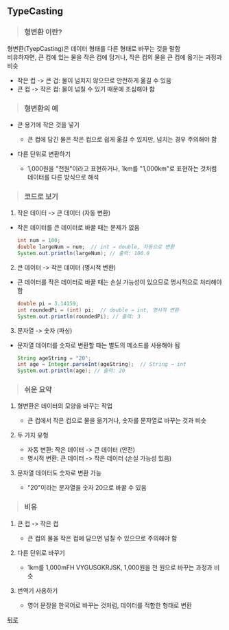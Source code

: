 ## TypeCasting
> ### 형변환 이란?
형변환(TyepCasting)은 데이터 형태를 다른 형태로 바꾸는 것을 말함</br>
비유하자면, 큰 컵에 있는 물을 작은 컵에 담거나, 작은 컵의 물을 큰 컵에 옮기는 과정과 비슷

- 작은 컵 -> 큰 겁: 물이 넘치지 않으므로 안전하게 옮길 수 있음
- 큰 컵 -> 작은 컵: 물이 넘칠 수 있기 때문에 조심해야 함

> ### 형변환의 예
- 큰 용기에 작은 것을 넣기
    - 큰 컵에 담긴 물은 작은 컵으로 쉽게 옮길 수 있지만, 넘치는 경우 주의해야 함

- 다른 단위로 변환하기
    - 1,000원을 "천원"이라고 표현하거나, 1km를 "1,000km"로 표현하는 것처럼 데이터를 다른 방식으로 해석

> ### 코드로 보기
1. 작은 데이터 -> 큰 데이터 (자동 변환)
- 작은 데이터를 큰 데이터로 바꿀 때는 문제가 없음
    ```java
    int num = 100;
    double largeNum = num;  // int → double, 자동으로 변환
    System.out.println(largeNum); // 출력: 100.0
    ```

2. 큰 데이터 -> 작은 데이터 (명시적 변환)
- 큰 데이터를 작은 데이터로 바꿀 때는 손실 가능성이 있으므로 명시적으로 처리해야 함
    ```java
    double pi = 3.14159;
    int roundedPi = (int) pi;  // double → int, 명시적 변환
    System.out.println(roundedPi); // 출력: 3
    ```

3. 문자열 -> 숫자 (파싱)
- 문자열 데이터를 숫자로 변환할 때는 별도의 메소드를 사용해야 됨
    ```java
    String ageString = "20";
    int age = Integer.parseInt(ageString);  // String → int
    System.out.println(age); // 출력: 20
    ```

> ### 쉬운 요약
1. 형변환은 데이터의 모양을 바꾸는 작업
    - 큰 컵에서 작은 컵으로 물을 옮기거나, 숫자를 문자열로 바꾸는 것과 비슷

2. 두 가지 유형
    - 자동 변환: 작은 데이터 -> 큰 데이터 (안전)
    - 명시적 변환: 큰 데이터 -> 작은 데이터 (손실 가능성 있음)

3. 문자열 데이터도 숫자로 변환 가능
    - "20"이라는 문자열을 숫자 20으로 바꿀 수 있음

> ### 비유
1. 큰 컵 -> 작은 컵
    - 큰 컵의 물을 작은 컵에 담으면 넘칠 수 있으므로 주의해야 함

2. 다른 단위로 바꾸기
    - 1km를 1,000mFH VYGUSGKRJSK, 1,000원을 천 원으로 바꾸는 과정과 비슷

3. 번역기 사용하기
    - 영어 문장을 한국어로 바꾸는 것처럼, 데이터를 적합한 형태로 변환

[뒤로](java)